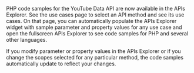 PHP code samples for the YouTube Data API are now available in the APIs Explorer. See the use cases page to select an API method and see its use cases. On that page, you can automatically populate the APIs Explorer widget with sample parameter and property values for any use case and open the fullscreen APIs Explorer to see code samples for PHP and several other languages.

If you modify parameter or property values in the APIs Explorer or if you change the scopes selected for any particular method, the code samples automatically update to reflect your changes.
